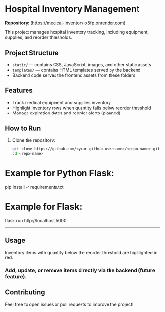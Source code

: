 ﻿# Hospital Inventory Management

**Repository:** (https://medical-inventory-x5fp.onrender.com)

This project manages hospital inventory tracking, including equipment, supplies, and reorder thresholds.

## Project Structure

- `static/` — contains CSS, JavaScript, images, and other static assets  
- `templates/` — contains HTML templates served by the backend  
- Backend code serves the frontend assets from these folders

## Features

- Track medical equipment and supplies inventory  
- Highlight inventory rows when quantity falls below reorder threshold  
- Manage expiration dates and reorder alerts (planned)

## How to Run

1. Clone the repository:
   ```bash
   git clone https://github.com/<your-github-username>/<repo-name>.git
   cd <repo-name>
# Example for Python Flask:
pip install -r requirements.txt
# Example for Flask:
flask run
http://localhost:5000

---

## Usage
Inventory items with quantity below the reorder threshold are highlighted in red.

### Add, update, or remove items directly via the backend (future feature).

## Contributing
Feel free to open issues or pull requests to improve the project!

